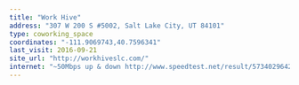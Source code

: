 ```yaml
---
title: "Work Hive"
address: "307 W 200 S #5002, Salt Lake City, UT 84101"
type: coworking_space
coordinates: "-111.9069743,40.7596341"
last_visit: 2016-09-21
site_url: "http://workhiveslc.com/"
internet: "~50Mbps up & down http://www.speedtest.net/result/5734029642.png"
---
```

